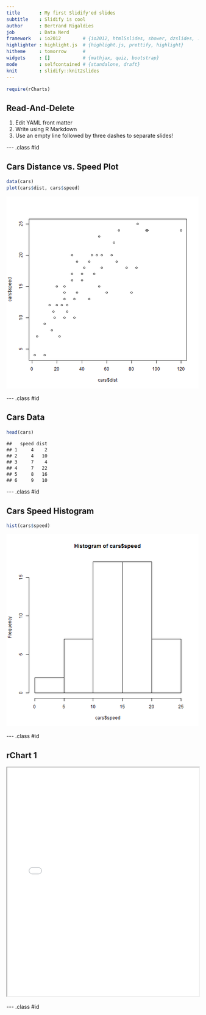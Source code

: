 ```yaml
---
title       : My first Slidify'ed slides
subtitle    : Slidify is cool
author      : Bertrand Rigaldies
job         : Data Nerd
framework   : io2012        # {io2012, html5slides, shower, dzslides, ...}
highlighter : highlight.js  # {highlight.js, prettify, highlight}
hitheme     : tomorrow      # 
widgets     : []            # {mathjax, quiz, bootstrap}
mode        : selfcontained # {standalone, draft}
knit        : slidify::knit2slides
---
```



```r
require(rCharts)
```

## Read-And-Delete

1. Edit YAML front matter
2. Write using R Markdown
3. Use an empty line followed by three dashes to separate slides!

--- .class #id 

## Cars Distance vs. Speed Plot


```r
data(cars)
plot(cars$dist, cars$speed)
```

![plot of chunk unnamed-chunk-1](assets/fig/unnamed-chunk-1-1.png)

--- .class #id 

## Cars Data


```r
head(cars)
```

```
##   speed dist
## 1     4    2
## 2     4   10
## 3     7    4
## 4     7   22
## 5     8   16
## 6     9   10
```

--- .class #id 

## Cars Speed Histogram


```r
hist(cars$speed)
```

![plot of chunk unnamed-chunk-3](assets/fig/unnamed-chunk-3-1.png)

--- .class #id 

## rChart 1

<iframe src="n1.html" width=100%, height=600></iframe>

--- .class #id
